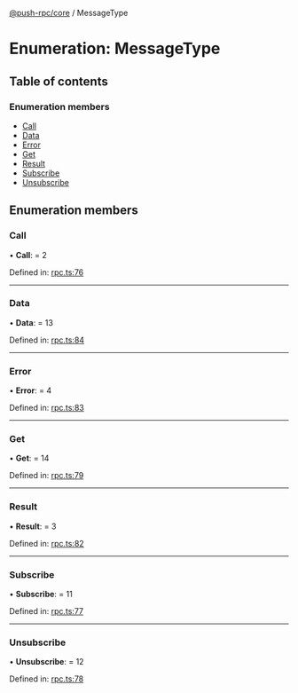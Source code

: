 [@push-rpc/core](../README.md) / MessageType

# Enumeration: MessageType

## Table of contents

### Enumeration members

- [Call](messagetype.md#call)
- [Data](messagetype.md#data)
- [Error](messagetype.md#error)
- [Get](messagetype.md#get)
- [Result](messagetype.md#result)
- [Subscribe](messagetype.md#subscribe)
- [Unsubscribe](messagetype.md#unsubscribe)

## Enumeration members

### Call

• **Call**: = 2

Defined in: [rpc.ts:76](https://github.com/vasyas/typescript-rpc/blob/c658db8/packages/core/src/rpc.ts#L76)

___

### Data

• **Data**: = 13

Defined in: [rpc.ts:84](https://github.com/vasyas/typescript-rpc/blob/c658db8/packages/core/src/rpc.ts#L84)

___

### Error

• **Error**: = 4

Defined in: [rpc.ts:83](https://github.com/vasyas/typescript-rpc/blob/c658db8/packages/core/src/rpc.ts#L83)

___

### Get

• **Get**: = 14

Defined in: [rpc.ts:79](https://github.com/vasyas/typescript-rpc/blob/c658db8/packages/core/src/rpc.ts#L79)

___

### Result

• **Result**: = 3

Defined in: [rpc.ts:82](https://github.com/vasyas/typescript-rpc/blob/c658db8/packages/core/src/rpc.ts#L82)

___

### Subscribe

• **Subscribe**: = 11

Defined in: [rpc.ts:77](https://github.com/vasyas/typescript-rpc/blob/c658db8/packages/core/src/rpc.ts#L77)

___

### Unsubscribe

• **Unsubscribe**: = 12

Defined in: [rpc.ts:78](https://github.com/vasyas/typescript-rpc/blob/c658db8/packages/core/src/rpc.ts#L78)
